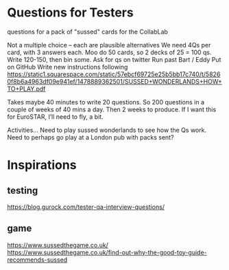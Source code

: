 # Questions for Testers
questions for a pack of "sussed" cards for the CollabLab

Not a multiple choice – each are plausible alternatives
We need 4Qs per card, with 3 answers each.
Moo do 50 cards, so 2 decks of 25 = 100 qs.
Write 120-150, then bin some.
Ask for qs on twitter
Run past Bart / Eddy
Put on GitHub
Write new instructions following https://static1.squarespace.com/static/57ebcf69725e25b5bb17c740/t/58260f8b6a4963df09e941ef/1478889362501/SUSSED+WONDERLANDS+HOW+TO+PLAY.pdf

Takes maybe 40 minutes to write 20 questions. So 200 questions in a couple of weeks of 40 mins a day. Then 2 weeks to produce. 
If I want this for EuroSTAR, I’ll need to fly, a bit.

Activities...
Need to play sussed wonderlands to see how the Qs work. Need to perhaps go play at a London pub with packs sent?


# Inspirations
## testing
https://blog.gurock.com/tester-qa-interview-questions/

## game
https://www.sussedthegame.co.uk/
https://www.sussedthegame.co.uk/find-out-why-the-good-toy-guide-recommends-sussed
